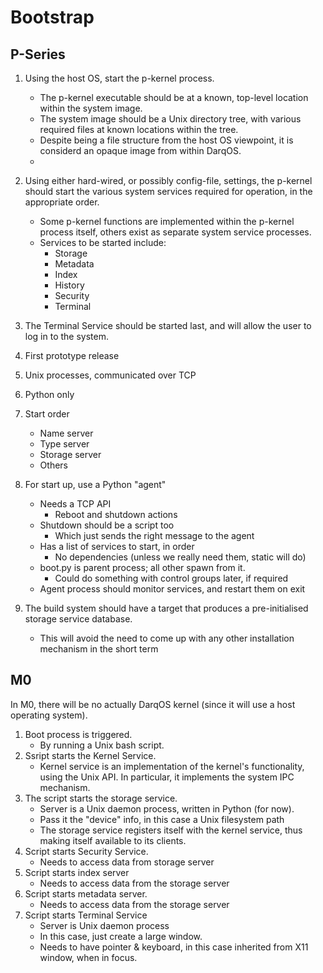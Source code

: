 # Bootstrap

## P-Series

 1. Using the host OS, start the p-kernel process.
    * The p-kernel executable should be at a known, top-level
      location within the system image.
    * The system image should be a Unix directory tree, with various
      required files at known locations within the tree.
    * Despite being a file structure from the host OS viewpoint, it
      is considerd an opaque image from within DarqOS.
    * 
 1. Using either hard-wired, or possibly config-file, settings, the
    p-kernel should start the various system services required for
    operation, in the appropriate order.
    * Some p-kernel functions are implemented within the p-kernel 
      process itself, others exist as separate system service processes.
    * Services to be started include:
      * Storage
      * Metadata
      * Index
      * History
      * Security
      * Terminal
 1. The Terminal Service should be started last, and will allow the
    user to log in to the system.





 1. First prototype release
 2. Unix processes, communicated over TCP
 3. Python only
 4. Start order
    * Name server
    * Type server
    * Storage server
    * Others
 5. For start up, use a Python "agent"
    * Needs a TCP API
      * Reboot and shutdown actions
    * Shutdown should be a script too
      * Which just sends the right message to the agent
    * Has a list of services to start, in order
      * No dependencies (unless we really need them, static will do)
    * boot.py is parent process; all other spawn from it.
      * Could do something with control groups later, if required
    * Agent process should monitor services, and restart them on exit
 6. The build system should have a target that produces a
     pre-initialised storage service database.
     * This will avoid the need to come up with any other installation
       mechanism in the short term


## M0

In M0, there will be no actually DarqOS kernel (since it will use a host
operating system).

 1. Boot process is triggered.
    * By running a Unix bash script.
 1. Ssript starts the Kernel Service.
    * Kernel service is an implementation of the kernel's functionality,
      using the Unix API.  In particular, it implements the system IPC
      mechanism.
 1. The script starts the storage service.
    * Server is a Unix daemon process, written in Python (for now).
    * Pass it the "device" info, in this case a Unix filesystem path
    * The storage service registers itself with the kernel service, thus
      making itself available to its clients.
 1. Script starts Security Service.
    * Needs to access data from storage server
 1. Script starts index server
    * Needs to access data from the storage server
 1. Script starts metadata server.
    * Needs to access data from the storage server
 1. Script starts Terminal Service
    * Server is Unix daemon process
    * In this case, just create a large window.
    * Needs to have pointer & keyboard, in this case inherited from X11
      window, when in focus.
 
